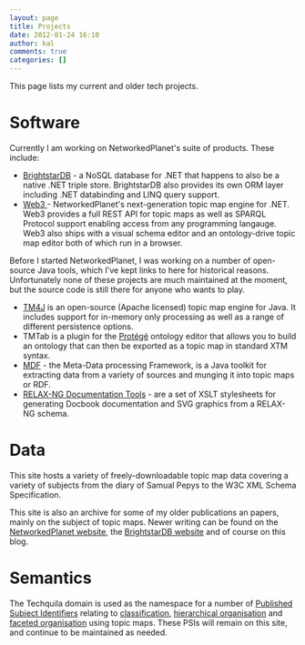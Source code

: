```yaml
---
layout: page
title: Projects
date: 2012-01-24 16:10
author: kal
comments: true
categories: []
---
```

This page lists my current and older tech projects.
<h1>Software</h1>
Currently I am working on NetworkedPlanet's suite of products. These include:
<ul>
	<li><a title="BrightstarDB website (opens in a new window)" href="http://brightstardb.com" target="_blank">BrightstarDB</a> - a NoSQL database for .NET that happens to also be a native .NET triple store. BrightstarDB also provides its own ORM layer including .NET databinding and LINQ query support.</li>
	<li><a title="Web3 on networkedplanet.com (opens in a new window)" href="http://networkedplanet.com/products/web3" target="_blank">Web3 </a>- NetworkedPlanet's next-generation topic map engine for .NET. Web3 provides a full REST API for topic maps as well as SPARQL Protocol support enabling access from any programming langauge. Web3 also ships with a visual schema editor and an ontology-drive topic map editor both of which run in a browser.</li>
</ul>
Before I started NetworkedPlanet, I was working on a number of open-source Java tools, which I've kept links to here for historical reasons. Unfortunately none of these projects are much maintained at the moment, but the source code is still there for anyone who wants to play.
<ul>
	<li><a title="TM4J website (opens in a new window)" href="http://tm4j.org" target="_blank">TM4J</a> is an open-source (Apache licensed) topic map engine for Java. It includes support for in-memory only processing as well as a range of different persistence options.</li>
	<li>TMTab is a plugin for the <a href="http://smi.stanford.edu/projects/protege/index.html">Protégé</a> ontology editor that allows you to build an ontology that can then be exported as a topic map in standard XTM syntax.</li>
	<li><a href="http://www.techquila.com/mdf.html">MDF</a> - the Meta-Data processing Framework, is a Java toolkit for extracting data from a variety of sources and munging it into topic maps or RDF.</li>
	<li><a href="http://www.techquila.com/rng-tools.html">RELAX-NG Documentation Tools</a> - are a set of XSLT stylesheets for generating Docbook documentation and SVG graphics from a RELAX-NG schema.</li>
</ul>
<h1>Data</h1>
This site hosts a variety of freely-downloadable topic map data covering a variety of subjects from the diary of Samual Pepys to the W3C XML Schema Specification.

This site is also an archive for some of my older publications an papers, mainly on the subject of topic maps. Newer writing can be found on the <a title="NetworkedPlanet website (new window)" href="http://networkedplanet.com/" target="_blank">NetworkedPlanet website</a>, the <a title="BrightstarDB website (opens in a new window)" href="http://brightstardb.com" target="_blank">BrightstarDB website</a> and of course on this blog.
<h1>Semantics</h1>
The Techquila domain is used as the namespace for a number of <a title="Published Subjects Recommendation on OASIS (opens in a new window)" href="http://www.oasis-open.org/committees/tm-pubsubj/docs/recommendations/general.htm" target="_blank">Published Subject Identifiers</a> relating to <a href="http://www.techquila.com/psi/classification/">classification</a>, <a href="http://www.techquila.com/psi/hierarchy/">hierarchical organisation</a> and <a href="../../psi/faceted-classification/">faceted organisation</a> using topic maps. These PSIs will remain on this site, and continue to be maintained as needed.
